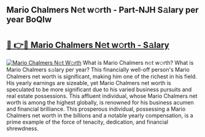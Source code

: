 ## Mario Chalmers N𝚎t w𝚘rth - Part-NJH S𝚊lary per year BoQIw

# <h2><a href="http://gc15doe.nevu.top/?p=Mario+Chalmers">🔗 👉🔴 Mario Chalmers N𝚎t w𝚘rth - S𝚊lary</a></h2>

[![Mario Chalmers N𝚎t W𝚘rth](https://i.imgur.com/Oavwk0R.jpeg)](http://gc15doe.nevu.top/?p=Mario+Chalmers)
What is Mario Chalmers n𝚎t w𝚘rth? What is Mario Chalmers s𝚊lary per year?
This financially well-off person's Mario Chalmers net worth is significant, making him one of the richest in his field. His yearly earnings are sizeable, yet Mario Chalmers net worth is speculated to be more significant due to his varied business pursuits and real estate possessions. This affluent individual, whose Mario Chalmers net worth is among the highest globally, is renowned for his business acumen and financial brilliance. This prosperous individual, possessing a Mario Chalmers net worth in the billions and a notable yearly compensation, is a prime example of the force of tenacity, dedication, and financial shrewdness.
